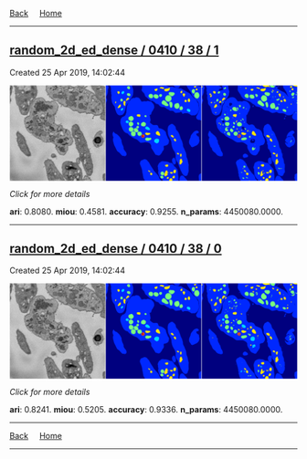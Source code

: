 
[Back](..)&nbsp;&nbsp;&nbsp;&nbsp;&nbsp;[Home](https://leapmanlab.github.io/snapshots)

---

<div class="summary"><a href="1"><h2>random_2d_ed_dense / 0410 / 38 / 1</h2></a><p>Created 25 Apr 2019, 14:02:44
</p><a href="1"><img src="1/media/summary.png" align="center"></a><p>
<i>Click for more details</i>
</p></div>

**ari**: 0.8080. **miou**: 0.4581. **accuracy**: 0.9255. **n_params**: 4450080.0000. 

---

<div class="summary"><a href="0"><h2>random_2d_ed_dense / 0410 / 38 / 0</h2></a><p>Created 25 Apr 2019, 14:02:44
</p><a href="0"><img src="0/media/summary.png" align="center"></a><p>
<i>Click for more details</i>
</p></div>

**ari**: 0.8241. **miou**: 0.5205. **accuracy**: 0.9336. **n_params**: 4450080.0000. 

---

[Back](..)&nbsp;&nbsp;&nbsp;&nbsp;&nbsp;[Home](https://leapmanlab.github.io/snapshots)

---